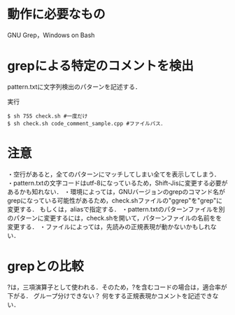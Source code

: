 # 動作に必要なもの
GNU Grep，Windows on Bash

# grepによる特定のコメントを検出

pattern.txtに文字列検出のパターンを記述する．

実行
```
$ sh 755 check.sh #一度だけ
$ sh check.sh code_comment_sample.cpp #ファイルパス．
```

# 注意

・空行があると，全てのパターンにマッチしてしまい全てを表示してしまう．
・pattern.txtの文字コードはutf-8になっているため，Shift-Jisに変更する必要があるかも知れない．
・環境によっては，GNUバージョンのgrepのコマンド名がgrepになっている可能性があるため，check.shファイルの"ggrep"を"grep"に変更する．
  もしくは，aliasで指定する．
・pattern.txtのパターンファイルを別のパターンに変更するには，check.shを開いて，パターンファイルの名前をを変更する．
・ファイルによっては，先読みの正規表現が動かないかもしれない．

# grepとの比較
?は，三項演算子として使われる．そのため，?を含むコードの場合は，適合率が下がる．
グループ分けできない？ 何をする正規表現かコメントを記述できない．
